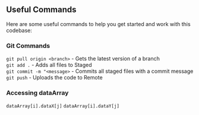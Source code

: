 ## Useful Commands

Here are some useful commands to help you get started and work with this codebase:

### Git Commands

`git pull origin <branch>` - Gets the latest version of a branch <br>
`git add .` - Adds all files to Staged <br>
`git commit -m "<message>` - Commits all staged files with a commit message <br>
`git push` - Uploads the code to Remote <br>

### Accessing dataArray

`dataArray[i].dataX[j]`
`dataArray[i].dataY[j]`
